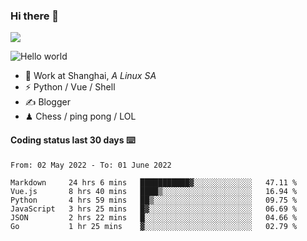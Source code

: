 ### Hi there 👋
![](https://komarev.com/ghpvc/?username=Xuhandsome)


<img src="https://github-readme-stats.vercel.app/api?username=XuHandsome&show_icons=true&theme=merko" alt="Hello world">

<br/>

- 🍻  Work at Shanghai, _A Linux SA_
- ⚡  Python / Vue / Shell
- ✍️  Blogger
- ♟  Chess / ping pong / LOL

#### Coding status last 30 days ⌨️

<!--START_SECTION:waka-->

```text
From: 02 May 2022 - To: 01 June 2022

Markdown     24 hrs 6 mins   ███████████▓░░░░░░░░░░░░░   47.11 %
Vue.js       8 hrs 40 mins   ████▒░░░░░░░░░░░░░░░░░░░░   16.94 %
Python       4 hrs 59 mins   ██▒░░░░░░░░░░░░░░░░░░░░░░   09.75 %
JavaScript   3 hrs 25 mins   █▓░░░░░░░░░░░░░░░░░░░░░░░   06.69 %
JSON         2 hrs 22 mins   █░░░░░░░░░░░░░░░░░░░░░░░░   04.66 %
Go           1 hr 25 mins    ▓░░░░░░░░░░░░░░░░░░░░░░░░   02.79 %
```

<!--END_SECTION:waka-->
